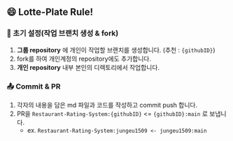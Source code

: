 
## 😄 Lotte-Plate Rule!

### 🌱 초기 설정(작업 브랜치 생성 & fork)
1. **그룹 repository** 에 개인이 작업할 브랜치를 생성합니다. (추천 : `{githubID}`)
2. fork를 하여 개인계정의 repository에도 추가합니다.
3. **개인 repository** 내부 본인의 디렉토리에서 작업합니다.

### 📤 Commit & PR
1. 각자의 내용을 담은 md 파일과 코드를 작성하고 commit push 합니다.
2. PR을 `Restaurant-Rating-System:{githubID}` <= `{githubID}:main` 로 보냅니다.
    - ex. `Restaurant-Rating-System:jungeu1509 <- jungeu1509:main`
